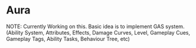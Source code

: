 # Aura

 NOTE: Currently Working on this.
Basic idea is to implement GAS system.(Ability System, Attributes, Effects, Damage Curves, Level, Gameplay Cues, Gameplay Tags, Ability Tasks, Behaviour Tree, etc)
